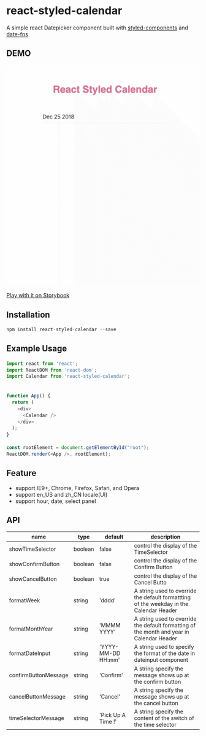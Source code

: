 # react-styled-calendar
A simple react Datepicker component built with [styled-components](https://www.styled-components.com/) and [date-fns](https://date-fns.org/)
## DEMO
![demo](./demo/demo.gif)

[Play with it on Storybook](http://xiaohanxu.top/react-styled-calendar)

## Installation

```javascript
npm install react-styled-calendar --save
```


## Example Usage

```javascript
import react from 'react';
import ReactDOM from 'react-dom';
import Calendar from 'react-styled-calendar';


function App() {
  return (
    <div>
      <Calendar />
    </div>
  );
}

const rootElement = document.getElementById("root");
ReactDOM.render(<App />, rootElement);
```
## Feature
- support IE9+, Chrome, Firefox, Safari, and Opera
- support en_US and zh_CN locale(UI)
- support hour, date, select panel
## API

name | type | default | description 
---- | ---- | ------- | -----------
showTimeSelector | boolean | false | control the display of the TimeSelector 
showConfirmButton | boolean | false | control the display of the Confirm Button
showCancelButton | boolean | true | control the display of the Cancel Butto
formatWeek | string | 'dddd' | A string used to override the default formattting of the weekday in the Calendar Header
formatMonthYear | string | 'MMMM YYYY' | A string used to override the default formatting of the month and year in  Calendar Header
formatDateInput | string | 'YYYY-MM-DD HH:mm' | A string used to specify the format of the date in dateinput component
confirmButtonMessage | string | 'Confirm' | A string specify the message shows up at the confirm button
cancelButtonMessage | string | 'Cancel' | A string specify the message shows up at the cancel button
timeSelectorMessage | string | 'Pick Up A Time !' | A string specify the content of the switch of the time selector